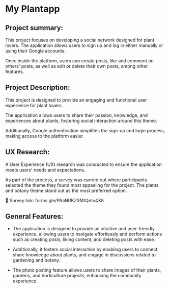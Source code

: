 
# My Plantapp 

## Project summary:
This project focuses on developing a social network designed for plant lovers. The application allows users to sign up and log in either manually or using their Google accounts.

Once inside the platform, users can create posts, like and comment on others' posts, as well as edit or delete their own posts, among other features.

## Project Description:

This project is designed to provide an engaging and functional user experience for plant lovers.

The application allows users to share their passion, knowledge, and experiences about plants, fostering social interaction around this theme.

Additionally, Google authentication simplifies the sign-up and login process, making access to the platform easier.

## UX Research:

A User Experience (UX) research was conducted to ensure the application meets users' needs and expectations.

As part of the process, a survey was carried out where participants selected the theme they found most appealing for the project. The plants and botany theme stood out as the most preferred option.

🔗 Survey link: forms.gle/PAaNRKZ3MtQntv4X8

 ## General Features:
 
- The application is designed to provide an intuitive and user-friendly experience, allowing users to navigate effortlessly and perform actions such as creating posts, liking content, and deleting posts with ease.

- Additionally, it fosters social interaction by enabling users to connect, share knowledge about plants, and engage in discussions related to gardening and botany.

- The photo posting feature allows users to share images of their plants, gardens, and horticulture projects, enhancing the community experience.



